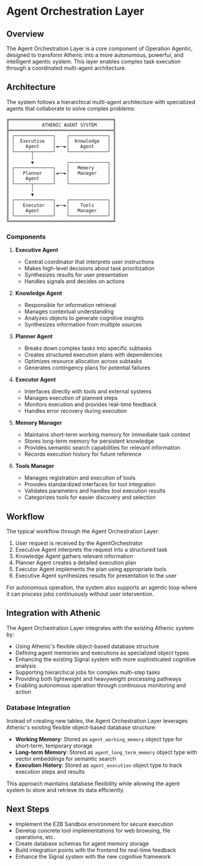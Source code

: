 # Agent Orchestration Layer

## Overview

The Agent Orchestration Layer is a core component of Operation Agentic, designed to transform Athenic into a more autonomous, powerful, and intelligent agentic system. This layer enables complex task execution through a coordinated multi-agent architecture.

## Architecture

The system follows a hierarchical multi-agent architecture with specialized agents that collaborate to solve complex problems:

```
╔══════════════════════════════════════╗
║            ATHENIC AGENT SYSTEM      ║
╠══════════════════════════════════════╣
║ ┌──────────────┐    ┌──────────────┐ ║
║ │  Executive   │    │  Knowledge   │ ║
║ │    Agent     │◄──►│    Agent     │ ║
║ └──────┬───────┘    └──────────────┘ ║
║        │                             ║
║        ▼            ┌──────────────┐ ║
║ ┌──────────────┐    │   Memory     │ ║
║ │   Planner    │◄──►│   Manager    │ ║
║ │    Agent     │    │              │ ║
║ └──────┬───────┘    └──────────────┘ ║
║        │                             ║
║        ▼                             ║
║ ┌──────────────┐    ┌──────────────┐ ║
║ │   Executor   │◄──►│    Tools     │ ║
║ │    Agent     │    │   Manager    │ ║
║ └──────────────┘    └──────────────┘ ║
╚══════════════════════════════════════╝
```

### Components

1. **Executive Agent**
   - Central coordinator that interprets user instructions
   - Makes high-level decisions about task prioritization
   - Synthesizes results for user presentation
   - Handles signals and decides on actions

2. **Knowledge Agent**
   - Responsible for information retrieval
   - Manages contextual understanding
   - Analyzes objects to generate cognitive insights
   - Synthesizes information from multiple sources

3. **Planner Agent**
   - Breaks down complex tasks into specific subtasks
   - Creates structured execution plans with dependencies
   - Optimizes resource allocation across subtasks
   - Generates contingency plans for potential failures

4. **Executor Agent**
   - Interfaces directly with tools and external systems
   - Manages execution of planned steps
   - Monitors execution and provides real-time feedback
   - Handles error recovery during execution

5. **Memory Manager**
   - Maintains short-term working memory for immediate task context
   - Stores long-term memory for persistent knowledge
   - Provides semantic search capabilities for relevant information
   - Records execution history for future reference

6. **Tools Manager**
   - Manages registration and execution of tools
   - Provides standardized interfaces for tool integration
   - Validates parameters and handles tool execution results
   - Categorizes tools for easier discovery and selection

## Workflow

The typical workflow through the Agent Orchestration Layer:

1. User request is received by the AgentOrchestrator
2. Executive Agent interprets the request into a structured task
3. Knowledge Agent gathers relevant information
4. Planner Agent creates a detailed execution plan
5. Executor Agent implements the plan using appropriate tools
6. Executive Agent synthesizes results for presentation to the user

For autonomous operation, the system also supports an agentic loop where it can process jobs continuously without user intervention.

## Integration with Athenic

The Agent Orchestration Layer integrates with the existing Athenic system by:

- Using Athenic's flexible object-based database structure
- Defining agent memories and executions as specialized object types
- Enhancing the existing Signal system with more sophisticated cognitive analysis
- Supporting hierarchical jobs for complex multi-step tasks
- Providing both lightweight and heavyweight processing pathways
- Enabling autonomous operation through continuous monitoring and action

### Database Integration

Instead of creating new tables, the Agent Orchestration Layer leverages Athenic's existing flexible object-based database structure:

- **Working Memory**: Stored as `agent_working_memory` object type for short-term, temporary storage
- **Long-term Memory**: Stored as `agent_long_term_memory` object type with vector embeddings for semantic search
- **Execution History**: Stored as `agent_execution` object type to track execution steps and results

This approach maintains database flexibility while allowing the agent system to store and retrieve its data efficiently.

## Next Steps

- Implement the E2B Sandbox environment for secure execution
- Develop concrete tool implementations for web browsing, file operations, etc.
- Create database schemas for agent memory storage
- Build integration points with the frontend for real-time feedback
- Enhance the Signal system with the new cognitive framework 